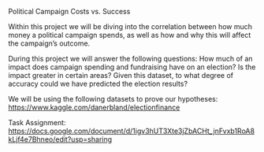 Political Campaign Costs vs. Success


Within this project we will be diving into the correlation between how much money a political campaign spends, as well as how and why this will affect the campaign’s outcome.

During this project we will answer the following questions:
How much of an impact does campaign spending and fundraising have on an election? 
Is the impact greater in certain areas?
Given this dataset, to what degree of accuracy could we have predicted the election results?


We will be using the following datasets to prove our hypotheses:
https://www.kaggle.com/danerbland/electionfinance

Task Assignment:
https://docs.google.com/document/d/1igv3hUT3Xte3jZbACHt_jnFvxb1RoA8kLjf4e7Bhneo/edit?usp=sharing

